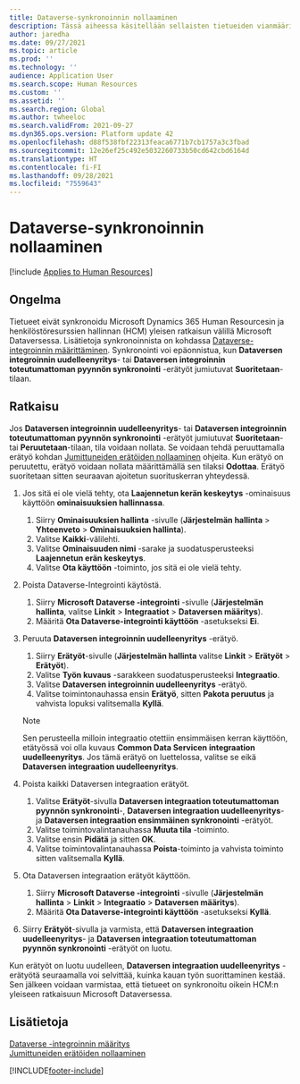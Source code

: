 ```yaml
---
title: Dataverse-synkronoinnin nollaaminen
description: Tässä aiheessa käsitellään sellaisten tietueiden vianmääritystä, jotka eivät synkronoidu oikein Microsoft Dynamics 365 Human Resourcesin ja henkilöstöresurssien hallinnan (HCM) yleisen ratkaisun välillä Microsoft Dataversessa.
author: jaredha
ms.date: 09/27/2021
ms.topic: article
ms.prod: ''
ms.technology: ''
audience: Application User
ms.search.scope: Human Resources
ms.custom: ''
ms.assetid: ''
ms.search.region: Global
ms.author: twheeloc
ms.search.validFrom: 2021-09-27
ms.dyn365.ops.version: Platform update 42
ms.openlocfilehash: d88f538fbf22313feaca6771b7cb1757a3c3fbad
ms.sourcegitcommit: 12e26ef25c492e5032260733b50cd642cbd6164d
ms.translationtype: HT
ms.contentlocale: fi-FI
ms.lasthandoff: 09/28/2021
ms.locfileid: "7559643"
---
```

# <a name="reset-dataverse-synchronization"></a>Dataverse-synkronoinnin nollaaminen

[!include [Applies to Human Resources](../includes/applies-to-hr.md)]

## <a name="issue"></a>Ongelma

Tietueet eivät synkronoidu Microsoft Dynamics 365 Human Resourcesin ja henkilöstöresurssien hallinnan (HCM) yleisen ratkaisun välillä Microsoft Dataversessa. Lisätietoja synkronoinnista on kohdassa [Dataverse-integroinnin määrittäminen](hr-admin-integration-common-data-service.md). Synkronointi voi epäonnistua, kun **Dataversen integroinnin uudelleenyritys**- tai **Dataversen integroinnin toteutumattoman pyynnön synkronointi** -erätyöt jumiutuvat **Suoritetaan**-tilaan.

## <a name="resolution"></a>Ratkaisu

Jos **Dataversen integroinnin uudelleenyritys**- tai **Dataversen integroinnin toteutumattoman pyynnön synkronointi** -erätyöt jumiutuvat **Suoritetaan**- tai **Peruutetaan**-tilaan, tila voidaan nollata. Se voidaan tehdä peruuttamalla erätyö kohdan [Jumittuneiden erätöiden nollaaminen](hr-admin-troubleshooting-batch-execution.md) ohjeita. Kun erätyö on peruutettu, erätyö voidaan nollata määrittämällä sen tilaksi **Odottaa**. Erätyö suoritetaan sitten seuraavan ajoitetun suorituskerran yhteydessä.

1. Jos sitä ei ole vielä tehty, ota **Laajennetun kerän keskeytys** -ominaisuus käyttöön **ominaisuuksien hallinnassa**.
   1. Siirry **Ominaisuuksien hallinta** -sivulle (**Järjestelmän hallinta** > **Yhteenveto** > **Ominaisuuksien hallinta**).
   2. Valitse **Kaikki**-välilehti.
   3. Valitse **Ominaisuuden nimi** -sarake ja suodatusperusteeksi **Laajennetun erän keskeytys**.
   4. Valitse **Ota käyttöön** -toiminto, jos sitä ei ole vielä tehty.

2. Poista Dataverse-Integrointi käytöstä.
   1. Siirry **Microsoft Dataverse -integrointi** -sivulle (**Järjestelmän hallinta**, valitse **Linkit** > **Integraatiot** > **Dataversen määritys**).
   2. Määritä **Ota Dataverse-integrointi käyttöön** -asetukseksi **Ei**.

3. Peruuta **Dataversen integroinnin uudelleenyritys** -erätyö.
   1. Siirry **Erätyöt**-sivulle (**Järjestelmän hallinta** valitse **Linkit** > **Erätyöt** > **Erätyöt**).
   2. Valitse **Työn kuvaus** -sarakkeen suodatusperusteeksi **Integraatio**.
   3. Valitse **Dataversen integroinnin uudelleenyritys** -erätyö.
   4. Valitse toimintonauhassa ensin **Erätyö**, sitten **Pakota peruutus** ja vahvista lopuksi valitsemalla **Kyllä**.

   > [!NOTE]
   > Sen perusteella milloin integraatio otettiin ensimmäisen kerran käyttöön, etätyössä voi olla kuvaus **Common Data Servicen integraation uudelleenyritys**. Jos tämä erätyö on luettelossa, valitse se eikä **Dataversen integraation uudelleenyritys**.

4. Poista kaikki Dataversen integraation erätyöt.
   1. Valitse **Erätyöt**-sivulla **Dataversen integraation toteutumattoman pyynnön synkronointi**-, **Dataversen integraation uudelleenyritys**- ja **Dataversen integraation ensimmäinen synkronointi** -erätyöt.
   2. Valitse toimintovalintanauhassa **Muuta tila** -toiminto. 
   3. Valitse ensin **Pidätä** ja sitten **OK**.
   4. Valitse toimintovalintanauhassa **Poista**-toiminto ja vahvista toiminto sitten valitsemalla **Kyllä**.

5. Ota Dataversen integraation erätyöt käyttöön.
   1. Siirry **Microsoft Dataverse -integrointi** -sivulle (**Järjestelmän hallinta** > **Linkit** > **Integraatio** > **Dataversen määritys**).
   2. Määritä **Ota Dataverse-integrointi käyttöön** -asetukseksi **Kyllä**.

6. Siirry **Erätyöt**-sivulla ja varmista, että **Dataversen integraation uudelleenyritys**- ja **Dataversen integraation toteutumattoman pyynnön synkronointi** -erätyöt on luotu.

Kun erätyöt on luotu uudelleen, **Dataversen integraation uudelleenyritys** -erätyötä seuraamalla voi selvittää, kuinka kauan työn suorittaminen kestää. Sen jälkeen voidaan varmistaa, että tietueet on synkronoitu oikein HCM:n yleiseen ratkaisuun Microsoft Dataversessa.

## <a name="see-also"></a>Lisätietoja

[Dataverse -integroinnin määritys](hr-admin-integration-common-data-service.md)<br>
[Jumittuneiden erätöiden nollaaminen](hr-admin-troubleshooting-batch-execution.md)


[!INCLUDE[footer-include](../includes/footer-banner.md)]
